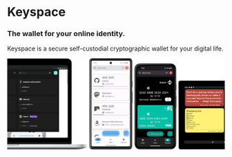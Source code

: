 # Keyspace

### The wallet for your online identity.

Keyspace is a secure self-custodial cryptographic wallet for your digital life.

![Screenshot of Keyspace Android](/profile/promo_banner_github.png "Keyspace Browser Plugin and Keyspace Android")
